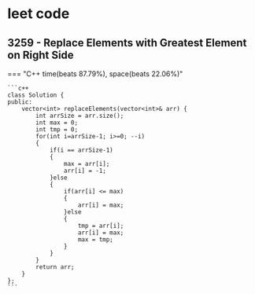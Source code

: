 # leet code



## 3259 - Replace Elements with Greatest Element on Right Side



=== "C++ time(beats 87.79%), space(beats 22.06%)"

    ```c++
    class Solution {
    public:
        vector<int> replaceElements(vector<int>& arr) {
            int arrSize = arr.size();
            int max = 0;
            int tmp = 0;
            for(int i=arrSize-1; i>=0; --i)
            {
                if(i == arrSize-1)
                {
                    max = arr[i];
                    arr[i] = -1;
                }else
                {
                    if(arr[i] <= max)
                    {
                        arr[i] = max;
                    }else
                    {
                        tmp = arr[i];
                        arr[i] = max;
                        max = tmp;
                    }
                }
            }
            return arr;
        }
    };
    ```


